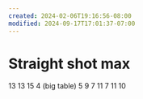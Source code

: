 ```yaml
---
created: 2024-02-06T19:16:56-08:00
modified: 2024-09-17T17:01:37-07:00
---
```


# Straight shot max

13
13
15
4 (big table)
5
9
7
11
7
11
10

